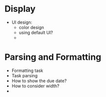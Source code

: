 
# Display
- UI design:
  - color design
  - using default UI?
  - 

# Parsing and Formatting
- Formatting task
- Task parsing
- How to show the due date?
- How to consider width?
- 
